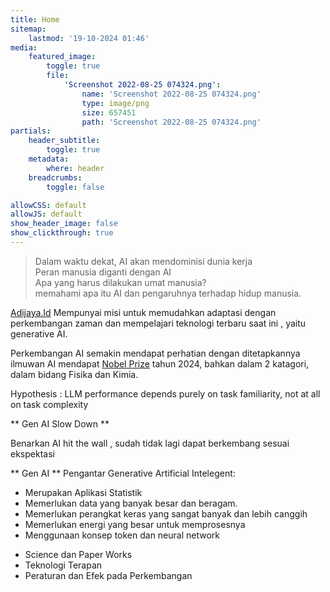 ```yaml
---
title: Home
sitemap:
    lastmod: '19-10-2024 01:46'
media:
    featured_image:
        toggle: true
        file:
            'Screenshot 2022-08-25 074324.png':
                name: 'Screenshot 2022-08-25 074324.png'
                type: image/png
                size: 657451
                path: 'Screenshot 2022-08-25 074324.png'
partials:
    header_subtitle:
        toggle: true
    metadata:
        where: header
    breadcrumbs:
        toggle: false

allowCSS: default
allowJS: default
show_header_image: false
show_clickthrough: true
---
```


> Dalam waktu dekat, AI akan mendominisi dunia kerja  
> Peran manusia diganti dengan AI  
> Apa yang harus dilakukan umat manusia?  
> memahami apa itu AI dan pengaruhnya terhadap hidup manusia. 

[Adijaya.Id](http://adijaya.id) Mempunyai misi untuk memudahkan adaptasi dengan perkembangan zaman dan mempelajari teknologi terbaru saat ini , yaitu  generative AI.

Perkembangan AI semakin mendapat perhatian dengan ditetapkannya ilmuwan AI mendapat [Nobel Prize](https://www.nature.com/articles/d41586-024-03310-8) tahun 2024, bahkan dalam 2 katagori, dalam bidang Fisika dan Kimia.

Hypothesis : LLM performance depends purely on task familiarity, not at all on task complexity

** Gen AI Slow Down **

Benarkan AI hit the wall , sudah tidak lagi dapat berkembang sesuai ekspektasi 


** Gen AI **
Pengantar Generative Artificial Intelegent:
- Merupakan Aplikasi Statistik 
- Memerlukan data yang banyak besar dan beragam.
- Memerlukan perangkat keras yang sangat banyak dan lebih canggih
- Memerlukan energi yang besar untuk memprosesnya 
- Menggunaan konsep token dan neural network

*  Science dan Paper Works  
*  Teknologi Terapan 
*  Peraturan dan Efek pada Perkembangan 

